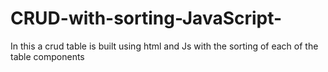 # CRUD-with-sorting-JavaScript-
In this a crud table is built using html and Js with the sorting of each of the table components
